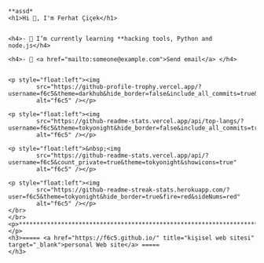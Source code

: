 
    **assd*
    <h1>Hi 👋, I'm Ferhat Çiçek</h1>


    <h4>- 🌱 I’m currently learning **hacking tools, Python and node.js</h4>

    <h4>- 💬 <a href="mailto:someone@example.com">Send email</a> </h4>


    <p style="float:left"><img
            src="https://github-profile-trophy.vercel.app/?username=f6c5&theme=darkhub&hide_border=false&include_all_commits=true&count_private=true&layout=compact&langs_count=10&include_private=true"
            alt="f6c5" /></p>

    <p style="float:left"><img
            src="https://github-readme-stats.vercel.app/api/top-langs/?username=f6c5&theme=tokyonight&hide_border=false&include_all_commits=true&count_private=true&layout=compact&langs_count=10&include_private=true"
            alt="f6c5" /></p>

    <p style="float:left">&nbsp;<img
            src="https://github-readme-stats.vercel.app/api/?username=f6c5&count_private=true&theme=tokyonight&showicons=true"
            alt="f6c5" /></p>

    <p style="float:left"><img
            src="https://github-readme-streak-stats.herokuapp.com/?user=f6c5&theme=tokyonight&hide_border=true&fire=red&sideNums=red"
            alt="f6c5" /></p>
    </br>
    </br>
    <p>*****************************************************************************</p>
    <h3>===== <a href="https://f6c5.github.io/" title="kişisel web sitesi" target="_blank">personal Web site</a> =====
    </h3>
